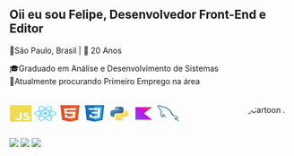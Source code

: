 ## Oii eu sou Felipe, Desenvolvedor Front-End e Editor
📌São Paulo, Brasil | 🎂 20 Anos
<div>
    🎓Graduado em Análise e Desenvolvimento de Sistemas<br>
    📝Atualmente procurando Primeiro Emprego na área<br><br>
</div>

<div style="display: inline_block"><br>
  <img align="center" alt="Fe-Js" height="30" width="40" src="https://raw.githubusercontent.com/devicons/devicon/master/icons/javascript/javascript-plain.svg">
  <img align="center" alt="Fe-React" height="30" width="40" src="https://raw.githubusercontent.com/devicons/devicon/master/icons/react/react-original.svg">
  <img align="center" alt="Fe-HTML" height="30" width="40" src="https://raw.githubusercontent.com/devicons/devicon/master/icons/html5/html5-original.svg">
  <img align="center" alt="Fe-CSS" height="30" width="40" src="https://raw.githubusercontent.com/devicons/devicon/master/icons/css3/css3-original.svg">
  <img align="center" alt="Fe-Python" height="30" width="40" src="https://raw.githubusercontent.com/devicons/devicon/master/icons/python/python-original.svg">
  <img align="center" alt="Fe-Kotlin" height="30" width="40" src="https://raw.githubusercontent.com/devicons/devicon/master/icons/kotlin/kotlin-original.svg">
  <img align="center" alt="Fe-Sql" height="30" width="40" src="https://raw.githubusercontent.com/devicons/devicon/master/icons/mysql/mysql-original.svg">
  <img align="right" alt="Cartoon Fe" height="150" style="border-radius:50px;" src="https://user-images.githubusercontent.com/89049285/221889454-47d18235-9782-424d-bed6-7b96176c9393.png?width=676&height=676">
</div>

  
  ##
 
<div> 
  <a href="https://www.instagram.com/_feelipz/" target="_blank"><img src="https://img.shields.io/badge/-Instagram-%23E4405F?style=for-the-badge&logo=instagram&logoColor=white" target="_blank"></a>
  <a href = "mailto:felipesouzasalles@gmail.com"><img src="https://img.shields.io/badge/-Gmail-%23333?style=for-the-badge&logo=gmail&logoColor=white" target="_blank"></a>
  <a href="https://www.linkedin.com/in/fesosa/" target="_blank"><img src="https://img.shields.io/badge/-LinkedIn-%230077B5?style=for-the-badge&logo=linkedin&logoColor=white" target="_blank"></a> 
  
</div>
